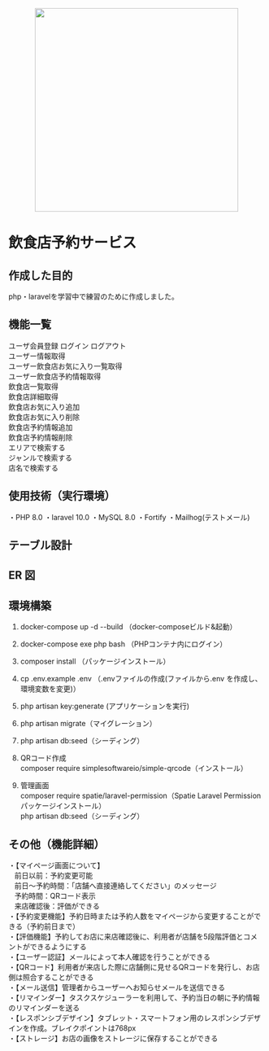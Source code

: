 <p align="center"><a href="https://laravel.com" target="_blank"><img src="https://raw.githubusercontent.com/laravel/art/master/logo-lockup/5%20SVG/2%20CMYK/1%20Full%20Color/laravel-logolockup-cmyk-red.svg" width="400"></a></p>

# 飲食店予約サービス
<!-- 従業員の勤怠打刻・管理（勤怠情報の確認） -->

<!-- <img width="1497" alt="スクリーンショット 2024-05-09 22 51 15" src="https://github.com/uchi-a000/Mockcase-first/assets/157282769/a7e5cd49-4ae5-4876-9f87-872ac5c156a6"> -->

## 作成した目的
php・laravelを学習中で練習のために作成しました。

## 機能一覧
ユーザ会員登録 ログイン ログアウト  
ユーザー情報取得  
ユーザー飲食店お気に入り一覧取得  
ユーザー飲食店予約情報取得  
飲食店一覧取得  
飲食店詳細取得  
飲食店お気に入り追加  
飲食店お気に入り削除  
飲食店予約情報追加  
飲食店予約情報削除  
エリアで検索する  
ジャンルで検索する  
店名で検索する  

## 使用技術（実行環境）
・PHP 8.0
・laravel 10.0
・MySQL  8.0
・Fortify
・Mailhog(テストメール)



## テーブル設計


## ER 図


## 環境構築
1.  docker-compose up -d --build （docker-composeビルド&起動）
2.  docker-compose exe php bash （PHPコンテナ内にログイン）
3.  composer install （パッケージインストール）
4.  cp .env.example .env （.envファイルの作成(ファイルから.env を作成し、環境変数を変更)）
5.  php artisan key:generate (アプリケーションを実行)
6.  php artisan migrate（マイグレーション）
7.  php artisan db:seed（シーディング）

8. QRコード作成  
   composer require simplesoftwareio/simple-qrcode（インストール）  

9. 管理画面  
    composer require spatie/laravel-permission（Spatie Laravel Permissionパッケージインストール）  
    php artisan db:seed（シーディング）


## その他（機能詳細）
・【マイページ画面について】  
&nbsp;&nbsp;&nbsp;前日以前：予約変更可能  
&nbsp;&nbsp;&nbsp;前日〜予約時間：「店舗へ直接連絡してください」のメッセージ  
&nbsp;&nbsp;&nbsp;予約時間：QRコード表示  
&nbsp;&nbsp;&nbsp;来店確認後：評価ができる  
・【予約変更機能】予約日時または予約人数をマイページから変更することができる（予約前日まで）  
・【評価機能】予約してお店に来店確認後に、利用者が店舗を5段階評価とコメントができるようにする  
・【ユーザー認証】メールによって本人確認を行うことができる  
・【QRコード】利用者が来店した際に店舗側に見せるQRコードを発行し、お店側は照合することができる  
・【メール送信】管理者からユーザーへお知らせメールを送信できる  
・【リマインダー】タスクスケジューラーを利用して、予約当日の朝に予約情報のリマインダーを送る  
・【レスポンシブデザイン】タブレット・スマートフォン用のレスポンシブデザインを作成。ブレイクポイントは768px  
・【ストレージ】お店の画像をストレージに保存することができる  